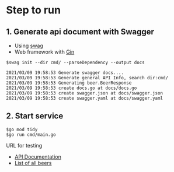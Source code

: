 # Step to run

## 1. Generate api document with Swagger
* Using [swag](https://github.com/swaggo/swag)
* Web framework with [Gin](https://github.com/gin-gonic/gin)

```
$swag init --dir cmd/ --parseDependency --output docs

2021/03/09 19:58:53 Generate swagger docs....
2021/03/09 19:58:53 Generate general API Info, search dir:cmd/
2021/03/09 19:58:53 Generating beer.BeerResponse
2021/03/09 19:58:53 create docs.go at docs/docs.go
2021/03/09 19:58:53 create swagger.json at docs/swagger.json
2021/03/09 19:58:53 create swagger.yaml at docs/swagger.yaml
```

## 2. Start service
```
$go mod tidy
$go run cmd/main.go
```

URL for testing
* [API Documentation](http://localhost:8080/docs/index.html)
* [List of all beers](http://localhost:8080/beer/)